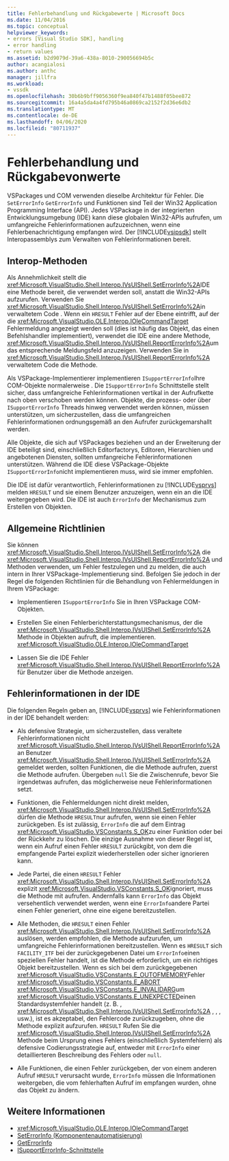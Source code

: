 ```yaml
---
title: Fehlerbehandlung und Rückgabewerte | Microsoft Docs
ms.date: 11/04/2016
ms.topic: conceptual
helpviewer_keywords:
- errors [Visual Studio SDK], handling
- error handling
- return values
ms.assetid: b2d9079d-39a6-438a-8010-290056694b5c
author: acangialosi
ms.author: anthc
manager: jillfra
ms.workload:
- vssdk
ms.openlocfilehash: 30b6b9bff9056360f9ea840f47b1488f05bee872
ms.sourcegitcommit: 16a4a5da4a4fd795b46a0869ca2152f2d36e6db2
ms.translationtype: MT
ms.contentlocale: de-DE
ms.lasthandoff: 04/06/2020
ms.locfileid: "80711937"
---
```

# <a name="error-handling-and-return-values"></a>Fehlerbehandlung und Rückgabevonwerte
VSPackages und COM verwenden dieselbe Architektur für Fehler. Die `SetErrorInfo` `GetErrorInfo` und Funktionen sind Teil der Win32 Application Programming Interface (API). Jedes VSPackage in der integrierten Entwicklungsumgebung (IDE) kann diese globalen Win32-APIs aufrufen, um umfangreiche Fehlerinformationen aufzuzeichnen, wenn eine Fehlerbenachrichtigung empfangen wird. Der [!INCLUDE[vsipsdk](../extensibility/includes/vsipsdk_md.md)] stellt Interopassemblys zum Verwalten von Fehlerinformationen bereit.

## <a name="interop-methods"></a>Interop-Methoden
 Als Annehmlichkeit stellt die <xref:Microsoft.VisualStudio.Shell.Interop.IVsUIShell.SetErrorInfo%2A>IDE eine Methode bereit, die verwendet werden soll, anstatt die Win32-APIs aufzurufen. Verwenden Sie <xref:Microsoft.VisualStudio.Shell.Interop.IVsUIShell.SetErrorInfo%2A>in verwaltetem Code . Wenn ein `HRESULT` Fehler auf der Ebene eintrifft, auf der die <xref:Microsoft.VisualStudio.OLE.Interop.IOleCommandTarget> Fehlermeldung angezeigt werden soll (dies ist häufig das Objekt, das einen Befehlshandler implementiert), verwendet die IDE eine andere Methode, <xref:Microsoft.VisualStudio.Shell.Interop.IVsUIShell.ReportErrorInfo%2A>um das entsprechende Meldungsfeld anzuzeigen. Verwenden Sie in <xref:Microsoft.VisualStudio.Shell.Interop.IVsUIShell.ReportErrorInfo%2A> verwaltetem Code die Methode.

 Als VSPackage-Implementierer implementieren `ISupportErrorInfo`Ihre COM-Objekte normalerweise . Die `ISupportErrorInfo` Schnittstelle stellt sicher, dass umfangreiche Fehlerinformationen vertikal in der Aufrufkette nach oben verschoben werden können. Objekte, die prozess- oder über `ISupportErrorInfo` Threads hinweg verwendet werden können, müssen unterstützen, um sicherzustellen, dass die umfangreichen Fehlerinformationen ordnungsgemäß an den Aufrufer zurückgemarshallt werden.

 Alle Objekte, die sich auf VSPackages beziehen und an der Erweiterung der IDE beteiligt sind, einschließlich Editorfactorys, Editoren, Hierarchien und angebotenen Diensten, sollten umfangreiche Fehlerinformationen unterstützen. Während die IDE diese VSPackage-Objekte `ISupportErrorInfo`nicht implementieren muss, wird sie immer empfohlen.

 Die IDE ist dafür verantwortlich, Fehlerinformationen zu [!INCLUDE[vsprvs](../code-quality/includes/vsprvs_md.md)] melden `HRESULT` und sie einem Benutzer anzuzeigen, wenn ein an die IDE weitergegeben wird. Die IDE ist auch `ErrorInfo` der Mechanismus zum Erstellen von Objekten.

## <a name="general-guidelines"></a>Allgemeine Richtlinien
 Sie können <xref:Microsoft.VisualStudio.Shell.Interop.IVsUIShell.SetErrorInfo%2A> die <xref:Microsoft.VisualStudio.Shell.Interop.IVsUIShell.ReportErrorInfo%2A> und Methoden verwenden, um Fehler festzulegen und zu melden, die auch intern in Ihrer VSPackage-Implementierung sind. Befolgen Sie jedoch in der Regel die folgenden Richtlinien für die Behandlung von Fehlermeldungen in Ihrem VSPackage:

- Implementieren `ISupportErrorInfo` Sie in Ihren VSPackage COM-Objekten.

- Erstellen Sie einen Fehlerberichterstattungsmechanismus, der die <xref:Microsoft.VisualStudio.Shell.Interop.IVsUIShell.SetErrorInfo%2A> Methode in Objekten aufruft, die implementieren. <xref:Microsoft.VisualStudio.OLE.Interop.IOleCommandTarget>

- Lassen Sie die IDE Fehler <xref:Microsoft.VisualStudio.Shell.Interop.IVsUIShell.ReportErrorInfo%2A> für Benutzer über die Methode anzeigen.

## <a name="error-information-in-the-ide"></a>Fehlerinformationen in der IDE
 Die folgenden Regeln geben an, [!INCLUDE[vsprvs](../code-quality/includes/vsprvs_md.md)] wie Fehlerinformationen in der IDE behandelt werden:

- Als defensive Strategie, um sicherzustellen, dass veraltete Fehlerinformationen nicht <xref:Microsoft.VisualStudio.Shell.Interop.IVsUIShell.ReportErrorInfo%2A> an Benutzer <xref:Microsoft.VisualStudio.Shell.Interop.IVsUIShell.SetErrorInfo%2A> gemeldet werden, sollten Funktionen, die die Methode aufrufen, zuerst die Methode aufrufen. Übergeben `null` Sie die Zwischenrufe, bevor Sie irgendetwas aufrufen, das möglicherweise neue Fehlerinformationen setzt.

- Funktionen, die Fehlermeldungen nicht direkt melden, <xref:Microsoft.VisualStudio.Shell.Interop.IVsUIShell.SetErrorInfo%2A> dürfen die Methode `HRESULT`nur aufrufen, wenn sie einen Fehler zurückgeben. Es ist zulässig, `ErrorInfo` die auf dem Eintrag <xref:Microsoft.VisualStudio.VSConstants.S_OK>zu einer Funktion oder bei der Rückkehr zu löschen. Die einzige Ausnahme von dieser Regel ist, wenn ein Aufruf einen Fehler `HRESULT` zurückgibt, von dem die empfangende Partei explizit wiederherstellen oder sicher ignorieren kann.

- Jede Partei, die einen `HRESULT` Fehler <xref:Microsoft.VisualStudio.Shell.Interop.IVsUIShell.SetErrorInfo%2A> explizit <xref:Microsoft.VisualStudio.VSConstants.S_OK>ignoriert, muss die Methode mit aufrufen. Andernfalls kann `ErrorInfo` das Objekt versehentlich verwendet werden, wenn eine `ErrorInfo`andere Partei einen Fehler generiert, ohne eine eigene bereitzustellen.

- Alle Methoden, die `HRESULT` einen Fehler <xref:Microsoft.VisualStudio.Shell.Interop.IVsUIShell.SetErrorInfo%2A> auslösen, werden empfohlen, die Methode aufzurufen, um umfangreiche Fehlerinformationen bereitzustellen. Wenn es `HRESULT` sich `FACILITY_ITF` bei der zurückgegebenen Datei um `ErrorInfo`einen speziellen Fehler handelt, ist die Methode erforderlich, um ein richtiges Objekt bereitzustellen. Wenn es sich bei dem zurückgegebenen <xref:Microsoft.VisualStudio.VSConstants.E_OUTOFMEMORY>Fehler <xref:Microsoft.VisualStudio.VSConstants.E_ABORT> <xref:Microsoft.VisualStudio.VSConstants.E_INVALIDARG>um <xref:Microsoft.VisualStudio.VSConstants.E_UNEXPECTED>einen Standardsystemfehler handelt (z. B. , <xref:Microsoft.VisualStudio.Shell.Interop.IVsUIShell.SetErrorInfo%2A> , , , usw.), ist es akzeptabel, den Fehlercode zurückzugeben, ohne die Methode explizit aufzurufen. `HRESULT` Rufen Sie die <xref:Microsoft.VisualStudio.Shell.Interop.IVsUIShell.SetErrorInfo%2A> Methode beim Ursprung eines Fehlers (einschließlich Systemfehlern) als defensive Codierungsstrategie auf, entweder mit `ErrorInfo` einer detaillierteren Beschreibung des Fehlers oder `null`.

- Alle Funktionen, die einen Fehler zurückgeben, der von einem anderen Aufruf `HRESULT` verursacht wurde, `ErrorInfo` müssen die Informationen weitergeben, die vom fehlerhaften Aufruf im empfangen wurden, ohne das Objekt zu ändern.

## <a name="see-also"></a>Weitere Informationen
- <xref:Microsoft.VisualStudio.OLE.Interop.IOleCommandTarget>
- [SetErrorInfo (Komponentenautomatisierung)](/previous-versions/windows/desktop/api/oleauto/nf-oleauto-seterrorinfo)
- [GetErrorInfo](/previous-versions/windows/desktop/api/oleauto/nf-oleauto-geterrorinfo)
- [ISupportErrorInfo-Schnittstelle](/previous-versions/windows/desktop/api/oaidl/nn-oaidl-isupporterrorinfo)
